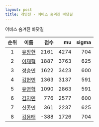 ```yaml
---
layout: post
title: 개인전 - 어비스 숨겨진 바닷길
---
```


어비스 숨겨진 바닷길

| 순위 | 이름 | 점수 | mu | sigma |
|:---:|:---:|---:|---:|---:|
| 1 | [유창현](../yuchanghyeon) | 2161 | 4274 | 704 |
| 2 | [이재혁](../ijaehyeok) | 1887 | 3763 | 625 |
| 3 | [정승민](../jeongseungmin) | 1622 | 3423 | 600 |
| 4 | [김현민](../gimhyunmin) | 1363 | 3137 | 591 |
| 5 | [유영혁](../yuyeonghyeok) | 1090 | 2863 | 591 |
| 6 | [김지민](../gimjimin) | 776 | 2577 | 600 |
| 7 | [신종민](../shinjongmin) | 361 | 2237 | 625 |
| 8 | [김응태](../gimeungtae) | -388 | 1726 | 704 |

